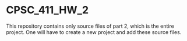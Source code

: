 # CPSC_411_HW_2

This repository contains only source files of part 2, which is the entire project. One will have to create a new project and add these source files.
